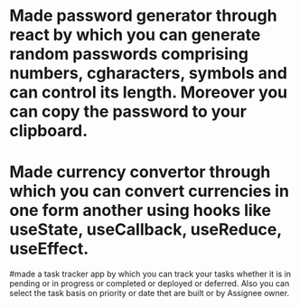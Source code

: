 # Made password generator through react by which you can generate random passwords comprising numbers, cgharacters, symbols and can control its length. Moreover you can copy the password to your clipboard.
# Made currency convertor through which you can convert currencies in one form another using hooks like useState, useCallback, useReduce, useEffect.
#made a task tracker app by which you can track your tasks whether it is in pending or in progress or completed or deployed or deferred. Also you can select the task basis on priority or date thet are built or by Assignee owner.
